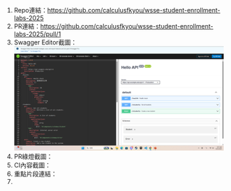 1. Repo連結：https://github.com/calculusfkyou/wsse-student-enrollment-labs-2025
2. PR連結：https://github.com/calculusfkyou/wsse-student-enrollment-labs-2025/pull/1
3. Swagger Editor截圖：
   ![01-editor.png](./01-editor.png)
5. PR綠燈截圖：
6. CI內容截圖：
7. 重點片段連結：
8. 

